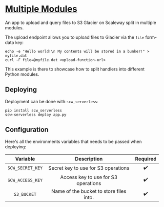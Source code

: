 # [Multiple Modules](https://github.com/scaleway/serverless-api-framework-python/tree/main/examples/multiple_modules)

An app to upload and query files to S3 Glacier on Scaleway split in multiple modules.

The upload endpoint allows you to upload files to Glacier via the `file` form-data key:

```console
echo -e "Hello world!\n My contents will be stored in a bunker!" > myfile.dat
curl -F file=@myfile.dat <upload-function-url>
```

This example is there to showcase how to split handlers into different Python modules.

## Deploying

Deployment can be done with `scw_serverless`:

```console
pip install scw_serverless
scw-serverless deploy app.py
```

## Configuration

Here's all the environments variables that needs to be passed when deploying:

|     Variable     |               Description               |      Required      |
|:----------------:|:---------------------------------------:|:------------------:|
| `SCW_SECRET_KEY` |   Secret key to use for S3 operations   | :heavy_check_mark: |
| `SCW_ACCESS_KEY` |   Access key to use for S3 operations   | :heavy_check_mark: |
|   `S3_BUCKET`    | Name of the bucket to store files into. | :heavy_check_mark: |
